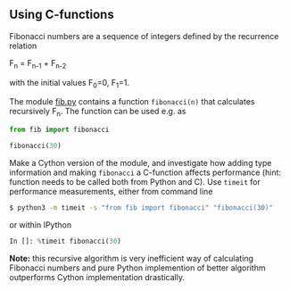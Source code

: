 <!--
SPDX-FileCopyrightText: 2019 CSC - IT Center for Science Ltd. <www.csc.fi>

SPDX-License-Identifier: CC-BY-NC-SA-4.0
-->

## Using C-functions

Fibonacci numbers are a sequence of integers defined by the recurrence 
relation 
   
   F<sub>n</sub> = F<sub>n-1</sub> + F<sub>n-2</sub>
 
with the initial values F<sub>0</sub>=0, F<sub>1</sub>=1.

The module [fib.py](fib.py) contains a function `fibonacci(n)` that
calculates recursively F<sub>n</sub>. The function can be used e.g. as

```python
from fib import fibonacci

fibonacci(30)
```

Make a Cython version of the module, and investigate how adding type
information and making `fibonacci` a C-function affects performance
(hint: function needs to be called both from Python and C). Use
`timeit` for performance measurements, either from command line

```bash
$ python3 -m timeit -s "from fib import fibonacci" "fibonacci(30)"
```

or within IPython

```python
In []: %timeit fibonacci(30)
```

**Note:** this recursive algorithm is very inefficient way of calculating
Fibonacci numbers and pure Python implemention of better algorithm
outperforms Cython implementation drastically.
